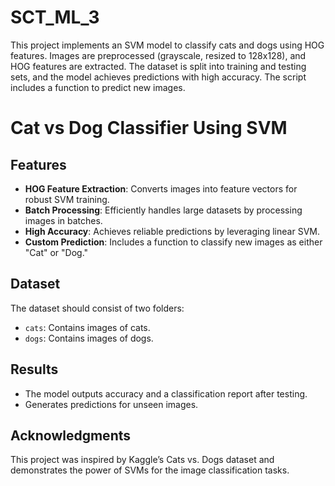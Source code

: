 # SCT_ML_3
This project implements an SVM model to classify cats and dogs using HOG features. Images are preprocessed (grayscale, resized to 128x128), and HOG features are extracted. The dataset is split into training and testing sets, and the model achieves predictions with high accuracy. The script includes a function to predict new images.
# Cat vs Dog Classifier Using SVM

## Features
- **HOG Feature Extraction**: Converts images into feature vectors for robust SVM training.
- **Batch Processing**: Efficiently handles large datasets by processing images in batches.
- **High Accuracy**: Achieves reliable predictions by leveraging linear SVM.
- **Custom Prediction**: Includes a function to classify new images as either "Cat" or "Dog."

## Dataset
The dataset should consist of two folders:
- `cats`: Contains images of cats.
- `dogs`: Contains images of dogs.

## Results
- The model outputs accuracy and a classification report after testing.
- Generates predictions for unseen images.

## Acknowledgments
This project was inspired by Kaggle’s Cats vs. Dogs dataset and demonstrates the power of SVMs for the image classification tasks.

